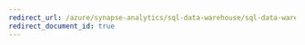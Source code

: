 ```yaml
---
redirect_url: /azure/synapse-analytics/sql-data-warehouse/sql-data-warehouse-workload-isolation
redirect_document_id: true
---
```

